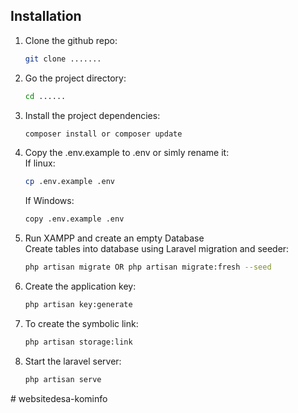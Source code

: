 ## Installation

1. Clone the github repo:

    ```bash
    git clone .......
    ```

2. Go the project directory:

    ```bash
    cd ......
    ```

3. Install the project dependencies:
    ```bash
    composer install or composer update
    ```
4. Copy the .env.example to .env or simly rename it:
   </br>If linux:
    ```bash
    cp .env.example .env
    ```
    If Windows:
    ```bash
    copy .env.example .env
    ```
5. Run XAMPP and create an empty Database
   </br>Create tables into database using Laravel migration and seeder:
    ```bash
    php artisan migrate OR php artisan migrate:fresh --seed
    ```
6. Create the application key:
    ```bash
    php artisan key:generate
    ```
7. To create the symbolic link:
    ```bash
    php artisan storage:link
    ```
8. Start the laravel server:
    ```bash
    php artisan serve
    ```
#   w e b s i t e d e s a - k o m i n f o  
 